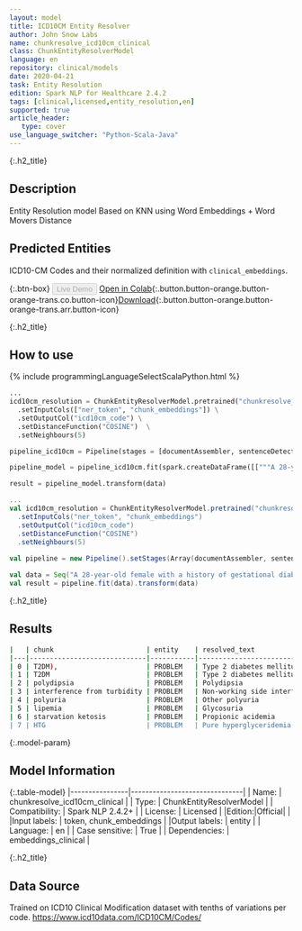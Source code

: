 ```yaml
---
layout: model
title: ICD10CM Entity Resolver
author: John Snow Labs
name: chunkresolve_icd10cm_clinical
class: ChunkEntityResolverModel
language: en
repository: clinical/models
date: 2020-04-21
task: Entity Resolution
edition: Spark NLP for Healthcare 2.4.2
tags: [clinical,licensed,entity_resolution,en]
supported: true
article_header:
   type: cover
use_language_switcher: "Python-Scala-Java"
---
```


{:.h2_title}
## Description
Entity Resolution model Based on KNN using Word Embeddings + Word Movers Distance


## Predicted Entities 
ICD10-CM Codes and their normalized definition with `clinical_embeddings`.

{:.btn-box}
<button class="button button-orange" disabled>Live Demo</button>
[Open in Colab](https://colab.research.google.com/github/JohnSnowLabs/spark-nlp-workshop/blob/master/jupyter/enterprise/healthcare/EntityResolution_ICD10_RxNorm_Detailed.ipynb){:.button.button-orange.button-orange-trans.co.button-icon}[Download](https://s3.amazonaws.com/auxdata.johnsnowlabs.com/clinical/models/chunkresolve_icd10cm_clinical_en_2.4.5_2.4_1587491222166.zip){:.button.button-orange.button-orange-trans.arr.button-icon}

{:.h2_title}
## How to use 
<div class="tabs-box" markdown="1">

{% include programmingLanguageSelectScalaPython.html %}

```python
...
icd10cm_resolution = ChunkEntityResolverModel.pretrained("chunkresolve_icd10cm_clinical", "en", "clinical/models") \
  .setInputCols(["ner_token", "chunk_embeddings"]) \
  .setOutputCol("icd10cm_code") \
  .setDistanceFunction("COSINE")  \
  .setNeighbours(5)

pipeline_icd10cm = Pipeline(stages = [documentAssembler, sentenceDetector, tokenizer, word_embeddings, clinical_ner, ner_converter, chunk_embeddings, chunk_tokenizer, icd10cm_resolution])

pipeline_model = pipeline_icd10cm.fit(spark.createDataFrame([["""A 28-year-old female with a history of gestational diabetes mellitus diagnosed eight years prior to presentation and subsequent type two diabetes mellitus (T2DM), one prior episode of HTG-induced pancreatitis three years prior to presentation, associated with an acute hepatitis, and obesity with a body mass index (BMI) of 33.5 kg/m2, presented with a one-week history of polyuria, polydipsia, poor appetite, and vomiting. Two weeks prior to presentation, she was treated with a five-day course of amoxicillin for a respiratory tract infection. She was on metformin, glipizide, and dapagliflozin for T2DM and atorvastatin and gemfibrozil for HTG."""]]).toDF("text"))

result = pipeline_model.transform(data)
```

```scala
...
val icd10cm_resolution = ChunkEntityResolverModel.pretrained("chunkresolve_icd10cm_clinical", "en", "clinical/models") 
  .setInputCols("ner_token", "chunk_embeddings") 
  .setOutputCol("icd10cm_code") 
  .setDistanceFunction("COSINE")  
  .setNeighbours(5)
  
val pipeline = new Pipeline().setStages(Array(documentAssembler, sentenceDetector, tokenizer, word_embeddings, clinical_ner, ner_converter, chunk_embeddings, chunk_tokenizer, icd10cm_resolution))

val data = Seq("A 28-year-old female with a history of gestational diabetes mellitus diagnosed eight years prior to presentation and subsequent type two diabetes mellitus (T2DM), one prior episode of HTG-induced pancreatitis three years prior to presentation, associated with an acute hepatitis, and obesity with a body mass index (BMI) of 33.5 kg/m2, presented with a one-week history of polyuria, polydipsia, poor appetite, and vomiting. Two weeks prior to presentation, she was treated with a five-day course of amoxicillin for a respiratory tract infection. She was on metformin, glipizide, and dapagliflozin for T2DM and atorvastatin and gemfibrozil for HTG.").toDF("text")
val result = pipeline.fit(data).transform(data)
```
</div>

{:.h2_title}
## Results

```bash
|   | chunk                       | entity    | resolved_text                                      | code   | cms                                               |
|---|-----------------------------|-----------|----------------------------------------------------|--------|---------------------------------------------------|
| 0 | T2DM),                      | PROBLEM   | Type 2 diabetes mellitus with diabetic nephrop...  | E1121  | Type 2 diabetes mellitus with diabetic nephrop... |
| 1 | T2DM                        | PROBLEM   | Type 2 diabetes mellitus with diabetic nephrop...  | E1121  | Type 2 diabetes mellitus with diabetic nephrop... |
| 2 | polydipsia                  | PROBLEM   | Polydipsia                                         | R631   | Polydipsia:::Anhedonia:::Galactorrhea             |
| 3 | interference from turbidity | PROBLEM   | Non-working side interference                      | M2656  | Non-working side interference:::Hemoglobinuria... |
| 4 | polyuria                    | PROBLEM   | Other polyuria                                     | R358   | Other polyuria:::Polydipsia:::Generalized edem... |
| 5 | lipemia                     | PROBLEM   | Glycosuria                                         | R81    | Glycosuria:::Pure hyperglyceridemia:::Hyperchy... |
| 6 | starvation ketosis          | PROBLEM   | Propionic acidemia                                 | E71121 | Propionic acidemia:::Bartter's syndrome:::Hypo... |
| 7 | HTG                         | PROBLEM   | Pure hyperglyceridemia                             | E781   | Pure hyperglyceridemia:::Familial hypercholest... |
```

{:.model-param}
## Model Information

{:.table-model}
|----------------|-------------------------------|
| Name:           | chunkresolve_icd10cm_clinical |
| Type:    | ChunkEntityResolverModel      |
| Compatibility:  | Spark NLP 2.4.2+                        |
| License:        | Licensed                      |
|Edition:|Official|                    |
|Input labels:         | token, chunk_embeddings       |
|Output labels:        | entity                        |
| Language:       | en                            |
| Case sensitive: | True                          |
| Dependencies:  | embeddings_clinical           |

{:.h2_title}
## Data Source
Trained on ICD10 Clinical Modification dataset with tenths of variations per code.
https://www.icd10data.com/ICD10CM/Codes/